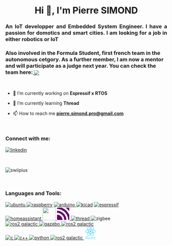<link rel="stylesheet" href="https://cdn.jsdelivr.net/gh/devicons/devicon@v2.15.1/devicon.min.css">

<h1 align="center">Hi 👋, I'm Pierre SIMOND </h1>
<h3 align="justify">An IoT developper and Embedded System Engineer. I have a passion for domotics and smart cities. I am looking for a job in either robotics or IoT</h3>
<h3>Also involved in the Formula Student, first french team in the autonomous cetgory. As a further member, I am now a mentor and will participate as a judge next year. You can check the team here:<a href="https://github.com/arece-fs" target="_blank" rel="noreferrer"> <img src="https://arece.eu/_next/image?url=%2Fimages%2FARECEV_FF_SVG_no_flag.png&w=96&q=75" height="30" align="center" /> </a></h3>

<br>

- 🔭 I’m currently working on **Espressif x RTOS**

- 🌱 I’m currently learning **Thread**

- 📫 How to reach me **pierre.simond.pro@gmail.com**

<br>

<h3 align="left">Connect with me:</h3>
<p align="left">
<a href="https://linkedin.com/in/pierresim" target="blank"><img src="https://static.vecteezy.com/system/resources/previews/018/930/587/original/linkedin-logo-linkedin-icon-transparent-free-png.png" alt="linkedin" width="60" height="60"/></a>
</p>
<br/>

<p>
  <img align="center" height="180em" src="https://github-readme-stats.vercel.app/api?username=swiipius&show_icons=true&locale=en&show_icons=true&theme=midnight-purple" alt="swiipius" />
<!--   <img align="center" height="180em" src="https://github-readme-stats.vercel.app/api/top-langs/?username=swiipius&layout=compact&show_icons=true&theme=gruvbox"/> -->
</p>

<p>&nbsp;</p>

<h3 align="left">Languages and Tools:</h3>
<p align="left">
<!-- Embedded -->
<a href="https://www.ubuntu-fr.org/" target="_blank" rel="noreferrer"> <img src="https://upload.wikimedia.org/wikipedia/commons/thumb/a/ab/Logo-ubuntu_cof-orange-hex.svg/1200px-Logo-ubuntu_cof-orange-hex.svg.png" alt="ubuntu" width="40" height="40"/> </a>
<a href="https://www.raspberrypi.com/" target="_blank" rel="noreferrer"> <img src="https://cdn.jsdelivr.net/gh/devicons/devicon/icons/raspberrypi/raspberrypi-original.svg"  alt="raspberry" width="40" height="40" /></a>
<a href="https://www.arduino.cc//" target="_blank" rel="noreferrer"> <img src="https://cdn.jsdelivr.net/gh/devicons/devicon/icons/arduino/arduino-original.svg"  alt="arduino" width="40" height="40" /> </a>
<a href="https://www.kicad.org/" target="_blank" rel="noreferrer"> <img src="https://avatars.githubusercontent.com/u/3374914?s=200&v=4"  alt="kicad" width="40" height="40" /></a>
<a href="https://www.espressif.com/" target="_blank" rel="noreferrer"> <img src="https://pbs.twimg.com/profile_images/773245254979903488/yB0xE3NR_400x400.jpg"  alt="espressif" width="40" height="40"/></a>
  <br/>
<!-- Domotique -->
<a href="https://www.home-assistant.io/" target="_blank" rel="noreferrer"> <img src="https://upload.wikimedia.org/wikipedia/commons/thumb/6/6e/Home_Assistant_Logo.svg/langfr-220px-Home_Assistant_Logo.svg.png" alt="homeassistant" width="40" height="40"></img> </a>
</a>
<a href="https://www.apple.com/fr/home-app/" target="_blank" rel="noreferrer"> <img src="https://upload.wikimedia.org/wikipedia/commons/c/cc/Apple_HomeKit_logo.svg" width="40" height="40"></img> </a>
<a href="https://mqtt.org/" target="_blank" rel="noreferrer"> <img src="https://raw.githubusercontent.com/github/explore/6afe2c43768e7ef1e252839a1f1c12b730faa007/topics/mqtt/mqtt.png" width="40" height="40"></img> </a>
<a href="https://www.threadgroup.org/What-is-Thread/Thread-Benefits" target="_blank" rel="noreferrer"> <img src="https://www.threadgroup.org/portals/0/svg/Thread-logomark-dkgrey_aud.svg" alt="thread" width="40" height="40"></img> </a>
<img src="https://cdn.worldvectorlogo.com/logos/zigbee.svg" alt="zigbee" width="40" height="40"></img>
<br/>
<!-- ARECE -->
<a href="https://docs.ros.org/en/galactic/index.html" target="_blank" rel="noreferrer"> <img src="https://images.squarespace-cdn.com/content/v1/606d378755a86f589aa297b7/1621897385511-NS0QWVKNHWBGWPM39B7L/ros_logo_large.png" alt="ros2 galactic" width="40" height="40"></img> </a>
<a href="https://gazebosim.org/home" target="_blank" rel="noreferrer"> <img src="https://seeklogo.com/images/G/gazebo-logo-51C46471CA-seeklogo.com.png" alt="gazebo" width="40" height="40"></img> </a>
<a href="https://foxglove.dev/" target="_blank" rel="noreferrer"> <img src="https://foxglove.dev/images/logo-icon-round.png" alt="ros2 galactic" width="40" height="40"></img> </a>
<br/>
<!-- Language -->
<a href="https://www.cprogramming.com/" target="_blank" rel="noreferrer"> <img src="https://cdn.jsdelivr.net/gh/devicons/devicon/icons/c/c-original.svg"  alt="c" width="40" height="40" /> </a>
<a href="https://isocpp.org/" target="_blank" rel="noreferrer"> <img src="https://upload.wikimedia.org/wikipedia/commons/thumb/1/18/ISO_C%2B%2B_Logo.svg/1822px-ISO_C%2B%2B_Logo.svg.png"  alt="c++" width="40" height="40" /> </a>
<a href="hhttps://www.python.org/" target="_blank" rel="noreferrer"> <img src="https://upload.wikimedia.org/wikipedia/commons/thumb/c/c3/Python-logo-notext.svg/935px-Python-logo-notext.svg.png" alt="python" width="40" height="40"/> </a>
<!-- Web -->
<a href="https://www.djangoproject.com/" target="_blank" rel="noreferrer"> <img src="https://forgemia.inra.fr/uploads/-/system/project/avatar/4253/kisspng-django-web-development-web-framework-python-softwa-django-5b45d914274e46.055745571531304212161.png" alt="ros2 galactic" width="40" height="40"></img> </a>
<a href="https://reactjs.org/" target="_blank" rel="noreferrer"> <img src="https://raw.githubusercontent.com/devicons/devicon/master/icons/react/react-original-wordmark.svg" alt="react" width="40" height="40"/> </a> 

